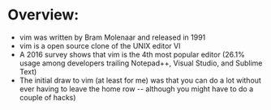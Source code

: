 # Overview:

- vim was written by Bram Molenaar and released in 1991
- vim is a open source clone of the UNIX editor VI
- A 2016 survey shows that vim is the 4th most popular editor (26.1% usage among developers trailing
  Notepad++, Visual Studio, and Sublime Text)
- The initial draw to vim (at least for me) was that you can do a lot without ever having to leave
  the home row -- although you might have to do a couple of hacks)
